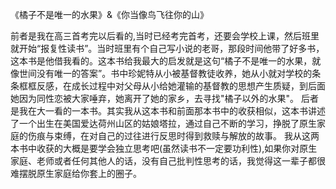 《橘子不是唯一的水果》&《你当像鸟飞往你的山》

前者是我在高三首考完以后看的,当时已经考完首考，还要会学校上课，然后班里就开始“报复性读书”。当时班里有个自己写小说的老哥，那段时间他带了好多书，这本书是他借我看的。这本书给我最大的启发就是这句“橘子不是唯一的水果，就像世间没有唯一的答案”。书中珍妮特从小被基督教徒收养，她从小就对学校的条条框框反感，在成长过程中对父母从小给她灌输的基督教的思想产生质疑，到后面她因为同性恋被大家唾弃，她离开了她的家乡，去寻找"橘子以外的水果"。
后者是我在大一看的一本书。其实我从这本书和前面那本书中的收获相似，这本书讲述了一个出生在美国爱达荷州山区的姑娘塔拉，通过自己不断的学习，挣脱了原生家庭的伤痕与束缚，在对自己的过往进行反思时得到救赎与解放的故事。
我从这两本书中收获的大概是要学会独立思考吧(虽然读书不一定要功利性),如果你对原生家庭、老师或者任何其他人的话，没有自己批判性思考的话，我觉得这一辈子都很难摆脱原生家庭给你套上的圈子。